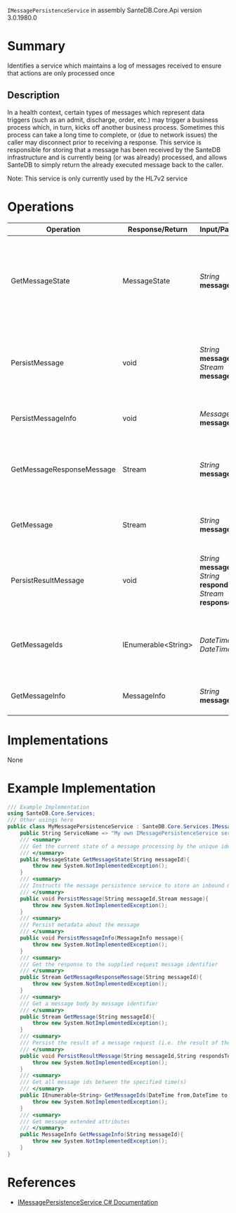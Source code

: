 `IMessagePersistenceService` in assembly SanteDB.Core.Api version 3.0.1980.0

# Summary
Identifies a service which maintains a log of messages received to ensure that actions are only processed once

## Description
In a health context, certain types of messages which represent data triggers (such as an admit, discharge, order, etc.) may trigger 
            a business process which, in turn, kicks off another business process. Sometimes this process can take a long time to complete, or
            (due to network issues) the caller may disconnect prior to receiving a response. This service is responsible for storing that 
            a message has been received by the SanteDB infrastructure and is currently being (or was already) processed, and allows SanteDB
            to simply return the already executed message back to the caller.
            

Note: This service is only currently used by the HL7v2 service

# Operations

|Operation|Response/Return|Input/Parameter|Description|
|-|-|-|-|
|GetMessageState|MessageState|*String* **messageId**|Get the current state of a message processing by the unique identifier of the message|
|PersistMessage|void|*String* **messageId**<br/>*Stream* **message**|Instructs the message persistence service to store an inbound message|
|PersistMessageInfo|void|*MessageInfo* **message**|Persist metadata about the message|
|GetMessageResponseMessage|Stream|*String* **messageId**|Get the response to the supplied request message identifier|
|GetMessage|Stream|*String* **messageId**|Get a message body by message identifier|
|PersistResultMessage|void|*String* **messageId**<br/>*String* **respondsToId**<br/>*Stream* **response**|Persist the result of a message request (i.e. the result of the request)|
|GetMessageIds|IEnumerable&lt;String>|*DateTime* **from**<br/>*DateTime* **to**|Get all message ids between the specified time(s)|
|GetMessageInfo|MessageInfo|*String* **messageId**|Get message extended attributes|

# Implementations

None

# Example Implementation
```csharp
/// Example Implementation
using SanteDB.Core.Services;
/// Other usings here
public class MyMessagePersistenceService : SanteDB.Core.Services.IMessagePersistenceService { 
	public String ServiceName => "My own IMessagePersistenceService service";
	/// <summary>
	/// Get the current state of a message processing by the unique identifier of the message
	/// </summary>
	public MessageState GetMessageState(String messageId){
		throw new System.NotImplementedException();
	}
	/// <summary>
	/// Instructs the message persistence service to store an inbound message
	/// </summary>
	public void PersistMessage(String messageId,Stream message){
		throw new System.NotImplementedException();
	}
	/// <summary>
	/// Persist metadata about the message
	/// </summary>
	public void PersistMessageInfo(MessageInfo message){
		throw new System.NotImplementedException();
	}
	/// <summary>
	/// Get the response to the supplied request message identifier
	/// </summary>
	public Stream GetMessageResponseMessage(String messageId){
		throw new System.NotImplementedException();
	}
	/// <summary>
	/// Get a message body by message identifier
	/// </summary>
	public Stream GetMessage(String messageId){
		throw new System.NotImplementedException();
	}
	/// <summary>
	/// Persist the result of a message request (i.e. the result of the request)
	/// </summary>
	public void PersistResultMessage(String messageId,String respondsToId,Stream response){
		throw new System.NotImplementedException();
	}
	/// <summary>
	/// Get all message ids between the specified time(s)
	/// </summary>
	public IEnumerable<String> GetMessageIds(DateTime from,DateTime to){
		throw new System.NotImplementedException();
	}
	/// <summary>
	/// Get message extended attributes
	/// </summary>
	public MessageInfo GetMessageInfo(String messageId){
		throw new System.NotImplementedException();
	}
}
```

# References

* [IMessagePersistenceService C# Documentation](http://santesuite.org/assets/doc/net/html/T_SanteDB_Core_Services_IMessagePersistenceService.htm)
